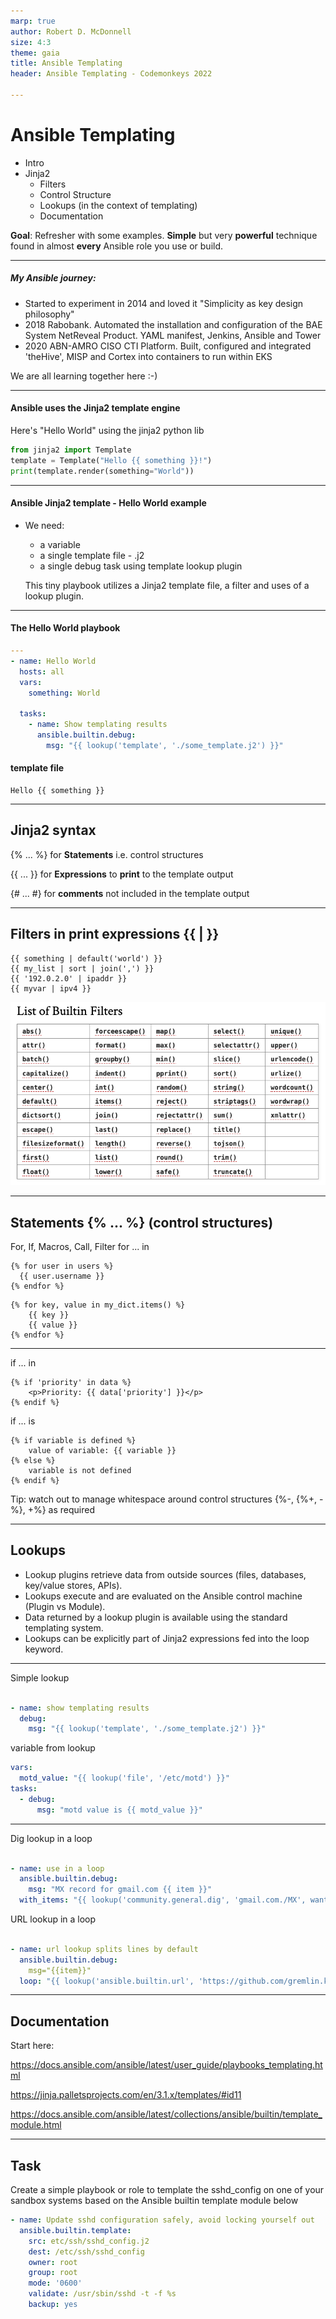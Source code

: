 ```yaml
---
marp: true
author: Robert D. McDonnell
size: 4:3
theme: gaia
title: Ansible Templating
header: Ansible Templating - Codemonkeys 2022

---
```


<style>

section {

  background: blue;
  color: white;
}
footer {
    position: absolute;
    left: 50px;
    right: 50px;
    height: 60px;
}

</style>
# Ansible Templating
  - Intro
  - Jinja2
    - Filters
    - Control Structure
    - Lookups (in the context of templating)
    - Documentation

  **Goal**: Refresher with some examples.
  **Simple** but very **powerful** technique found in almost **every** Ansible role you use or build.

---

##### My Ansible journey:
- Started to experiment in 2014 and loved it "Simplicity as key design philosophy"
- 2018 Rabobank. Automated the installation and configuration of the BAE System NetReveal Product. YAML manifest, Jenkins, Ansible and Tower
- 2020 ABN-AMRO CISO CTI Platform. Built, configured and integrated 'theHive', MISP and Cortex into containers to run within EKS

We are all learning together here :-)

---
#### Ansible uses the Jinja2 template engine


Here's "Hello World" using the jinja2 python lib

```py
from jinja2 import Template
template = Template("Hello {{ something }}!")
print(template.render(something="World"))
```

---
#### Ansible Jinja2 template - Hello World example
- We need:
  - a variable
  - a single template file - <filename>.j2
  - a single debug task using template lookup plugin

  This tiny playbook utilizes a Jinja2 template file, a filter and uses of a lookup plugin.
---
#### The Hello World playbook
```yaml
---
- name: Hello World
  hosts: all
  vars:
    something: World

  tasks:
    - name: Show templating results
      ansible.builtin.debug:
        msg: "{{ lookup('template', './some_template.j2') }}"

```
#### template file 
```
Hello {{ something }}
```


---
## Jinja2 syntax

{% ... %} for **Statements** i.e. control structures

{{ ... }} for **Expressions** to **print** to the template output

{# ... #} for **comments** not included in the template output

---
## Filters in print expressions {{ | }}

```
{{ something | default('world') }}
{{ my_list | sort | join(',') }}
{{ '192.0.2.0' | ipaddr }}
{{ myvar | ipv4 }}
```
![width:600px](./filters.png)

---
## Statements {% ... %} (control structures)

For, If, Macros, Call, Filter
for ... in
```jinja
{% for user in users %}
  {{ user.username }}
{% endfor %}
```
```jinja
{% for key, value in my_dict.items() %}
    {{ key }}
    {{ value }}
{% endfor %}
```
---
if ... in
```jinja
{% if 'priority' in data %}
    <p>Priority: {{ data['priority'] }}</p>
{% endif %}
```
if ... is
```jinja
{% if variable is defined %}
    value of variable: {{ variable }}
{% else %}
    variable is not defined
{% endif %}
```

Tip: watch out to manage whitespace around control structures {%-, {%+, -%}, +%} as required

---

## Lookups

- Lookup plugins retrieve data from outside sources (files, databases, key/value stores, APIs).
- Lookups execute and are evaluated on the Ansible control machine (Plugin vs Module).
- Data returned by a lookup plugin is available using the standard templating system.
- Lookups can be explicitly part of Jinja2 expressions fed into the loop keyword.


---
 Simple lookup


```yaml

- name: show templating results
  debug:
    msg: "{{ lookup('template', './some_template.j2') }}"
```    
variable from lookup 

```yaml
vars:
  motd_value: "{{ lookup('file', '/etc/motd') }}"
tasks:
  - debug:
      msg: "motd value is {{ motd_value }}"

```      
---
Dig lookup in a loop
```yaml

- name: use in a loop
  ansible.builtin.debug:
    msg: "MX record for gmail.com {{ item }}"
  with_items: "{{ lookup('community.general.dig', 'gmail.com./MX', wantlist=True) }}"

```
URL lookup in a loop
```yaml

- name: url lookup splits lines by default
  ansible.builtin.debug:
    msg="{{item}}"
  loop: "{{ lookup('ansible.builtin.url', 'https://github.com/gremlin.keys', wantlist=True) }}"

```  

---
## Documentation

Start here:

https://docs.ansible.com/ansible/latest/user_guide/playbooks_templating.html

https://jinja.palletsprojects.com/en/3.1.x/templates/#id11

https://docs.ansible.com/ansible/latest/collections/ansible/builtin/template_module.html

---

## Task
Create a simple playbook or role to template the sshd_config on one of your sandbox systems based on the Ansible builtin template module below


```yaml
- name: Update sshd configuration safely, avoid locking yourself out
  ansible.builtin.template:
    src: etc/ssh/sshd_config.j2
    dest: /etc/ssh/sshd_config
    owner: root
    group: root
    mode: '0600'
    validate: /usr/sbin/sshd -t -f %s
    backup: yes
```
